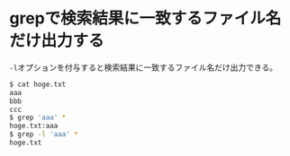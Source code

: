 # grepで検索結果に一致するファイル名だけ出力する

`-l`オプションを付与すると検索結果に一致するファイル名だけ出力できる。

```bash
$ cat hoge.txt 
aaa
bbb
ccc
$ grep 'aaa' *
hoge.txt:aaa
$ grep -l 'aaa' *
hoge.txt
```
